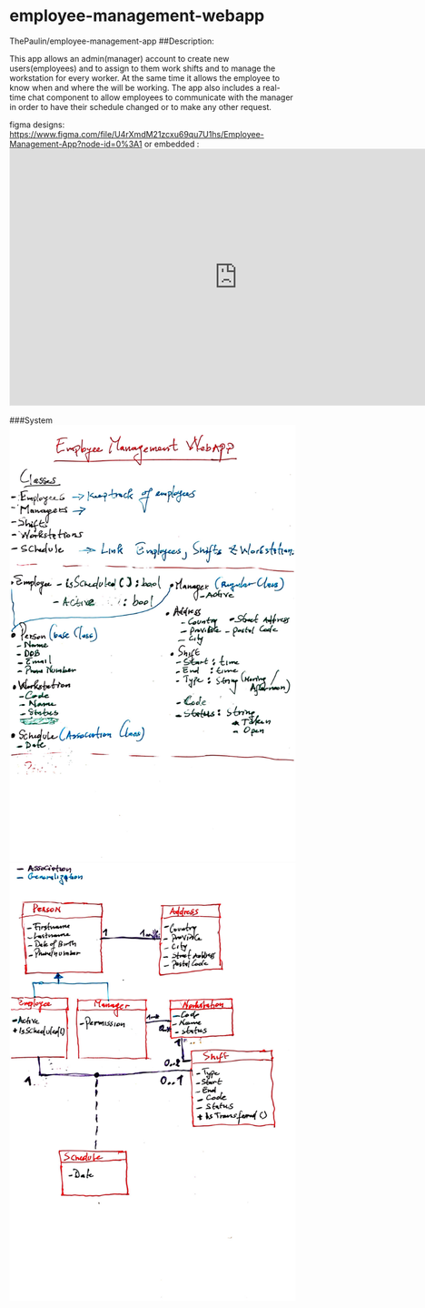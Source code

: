 # employee-management-webapp
ThePaulin/employee-management-app
##Description:

This app allows an admin(manager) account to create new users(employees) and to assign
 to them work shifts and to manage the workstation for every worker. At the same time 
it allows the employee to know when and where the will be working. The app also includes 
a real-time chat component to allow employees to communicate with the manager in order 
to have their schedule changed or to make any other request.

figma designs: https://www.figma.com/file/U4rXmdM21zcxu69qu7U1hs/Employee-Management-App?node-id=0%3A1
or embedded : <iframe style="border: 1px solid rgba(0, 0, 0, 0.1);" width="800" height="450" src="https://www.figma.com/embed?embed_host=share&url=https%3A%2F%2Fwww.figma.com%2Ffile%2FU4rXmdM21zcxu69qu7U1hs%2FEmployee-Management-App%3Fnode-id%3D0%253A1" allowfullscreen></iframe>

###System
![alt text](https://github.com/ThePaulin/employee-management-webapp/blob/system-design/45477.jpg?raw=true)
![alt text](https://github.com/ThePaulin/employee-management-webapp/blob/system-design/31676.jpg?raw=true)
